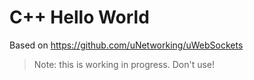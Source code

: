 # C++ Hello World

Based on https://github.com/uNetworking/uWebSockets

> Note: this is working in progress. Don't use!
